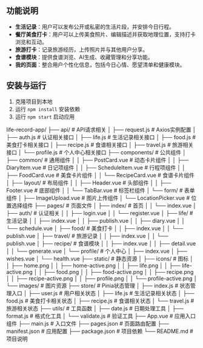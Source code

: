 ## 功能说明

- **生活记录**：用户可以发布公开或私密的生活片段，并安排今日行程。
- **餐厅美食打卡**：用户可以上传美食照片、编辑描述并获取地理位置，支持打卡浏览和互动。
- **旅游打卡**：记录旅游经历，上传照片并与其他用户分享。
- **食谱模块**：提供食谱浏览、AI生成、收藏管理和分享功能。
- **我的页面**：整合用户个性化信息，包括今日心情、愿望清单和健康模块。

## 安装与运行

1. 克隆项目到本地
2. 运行 `npm install` 安装依赖
3. 运行 `npm start` 启动应用


life-record-app/
├── api/                     # API请求相关
│   ├── request.js           # Axios实例配置
│   ├── auth.js              # 认证相关接口
│   ├── life.js              # 生活记录相关接口
│   ├── food.js              # 美食打卡相关接口
│   ├── recipe.js            # 食谱相关接口
│   ├── travel.js            # 旅游相关接口
│   └── profile.js           # 个人中心相关接口
├── components/              # 公共组件
│   ├── common/              # 通用组件
│   │   ├── PostCard.vue     # 动态卡片组件
│   │   ├── DiaryItem.vue    # 日记项组件
│   │   ├── ScheduleItem.vue # 行程项组件
│   │   ├── FoodCard.vue     # 美食卡片组件
│   │   └── RecipeCard.vue   # 食谱卡片组件
│   ├── layout/              # 布局组件
│   │   ├── Header.vue       # 头部组件
│   │   ├── Footer.vue       # 底部组件
│   │   └── TabBar.vue       # 标签栏组件
│   └── form/                # 表单组件
│       ├── ImageUpload.vue  # 图片上传组件
│       └── LocationPicker.vue # 位置选择组件
├── pages/                   # 页面文件
│   ├── index/               # 首页
│   │   └── index.vue
│   ├── auth/                # 认证相关
│   │   ├── login.vue
│   │   └── register.vue
│   ├── life/                # 生活记录
│   │   ├── index.vue
│   │   ├── publish.vue
│   │   ├── diary.vue
│   │   └── schedule.vue
│   ├── food/                # 美食打卡
│   │   ├── index.vue
│   │   └── publish.vue
│   ├── travel/              # 旅游记录
│   │   ├── index.vue
│   │   └── publish.vue
│   ├── recipe/              # 食谱模块
│   │   ├── index.vue
│   │   ├── detail.vue
│   │   └── generate.vue
│   └── profile/             # 个人中心
│       ├── index.vue
│       ├── wishes.vue
│       └── health.vue
├── static/                  # 静态资源
│   ├── icons/               # 图标
│   │   ├── home.png
│   │   ├── home-active.png
│   │   ├── life.png
│   │   ├── life-active.png
│   │   ├── food.png
│   │   ├── food-active.png
│   │   ├── recipe.png
│   │   ├── recipe-active.png
│   │   ├── profile.png
│   │   └── profile-active.png
│   └── images/              # 图片资源
├── store/                   # Pinia状态管理
│   ├── index.js             # 状态管理入口
│   ├── user.js              # 用户相关状态
│   ├── life.js              # 生活记录相关状态
│   ├── food.js              # 美食打卡相关状态
│   ├── recipe.js            # 食谱相关状态
│   └── travel.js            # 旅游相关状态
├── utils/                   # 工具函数
│   ├── date.js              # 日期处理工具
│   ├── format.js            # 格式化工具
│   └── validate.js          # 验证工具
├── App.vue                  # 应用入口组件
├── main.js                  # 入口文件
├── pages.json               # 页面路由配置
├── manifest.json            # 应用配置
├── package.json             # 项目依赖
└── README.md                # 项目说明

